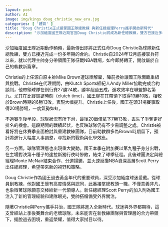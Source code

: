 ```yaml
---
layout: post
author: AI
image: img/kings_doug_christie_new_era.jpg
categories: [ '體育' ]
title: "Doug Christie正式接掌國王隊總教練 與新任總經理Perry攜手開啟新時代"
description: "沙加緬度國王隊近期官宣Doug Christie將成為新任總教練，雙方已接近多年合約，預計將重整教練團隊並導入新戰術。Christie從代理主帥上任至今，帶領球隊提升勝率與關鍵時刻表現，卻在賽季後段面臨困難。治理層也換血，資深高層Scott Perry接任總經理，帶來新建隊策略。球迷高度期待兩人聯手，國王能否擺脫亂流再現榮耀，成為外界矚目焦點。"
---
```

沙加緬度國王隊近期動作頻頻，最新傳出即將正式任命Doug Christie為球隊新任總教練，雙方已接近完成一份多年期的合約。Christie自2024年12月底接掌兵符以來，就以代理主帥身分帶領國王隊征戰NBA戰場，如今即將轉正，開啟屬於自己的執教新篇章。

Christie的上任源自原主帥Mike Brown遭球團解雇，陣前換帥讓國王隊面臨重組與挑戰。Christie在代理期間，由Klutch Sports經紀人Andy Miller協助完成合約談判，他帶領球隊在例行賽27勝24敗，勝率超過五成，進攻效率在聯盟排名第九。尤其在比賽關鍵時刻（clutch time），國王隊在其帶領下取得13勝10敗，相較於Brown時期的6勝13敗，表現大幅提升。Christie上任後，國王在頭31場賽事取得20場勝場，一度氣勢如虹。

不過賽季後半段，球隊狀況有所下滑，最後20戰僅拿下7勝13敗，丟失了爭奪更好排名的機會。這段期間的戰績起伏，也反映球隊仍有不少需調整之處。Christie被看好將在休賽季全面檢討與重建教練團隊，目前助教群多為Brown時期留下，預計將進行大幅度人事調整，尋找新的戰術與化學效應。

另一方面，球隊管理層也出現重大變動。國王本季在附加賽以第九種子身分出戰，在主場對決第十種子的達拉斯獨行俠時慘敗，結束了球季征程。此後球團決定與總經理Monte McNair結束合作、分道揚鑣，並火速延攬NBA資深高層Scott Perry出任總經理，希望帶來新的視野和策略。

Doug Christie作為國王過去黃金年代的重要球員，深受沙加緬度球迷愛戴。從球員到教練，他對國王懷有高度情感與認同，此番接掌總教頭一職，不僅意義非凡，也象徵著球隊願意交棒給新一代領導人。新任總經理Scott Perry的加入則為國王注入了新的管理經驗和建隊眼光，雙帥搭檔備受外界關注。

隨著Christie與Perry攜手共治，國王隊將進入全新時代。球迷與外界都期待，這支曾經站上季後賽舞台的老牌球隊，未來能否在新教練團隊與管理層的合力帶領下，擺脫過去困境，重返榮耀，值得大家拭目以待。